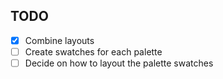 ## TODO

- [x] Combine layouts
- [ ] Create swatches for each palette
- [ ] Decide on how to layout the palette swatches
